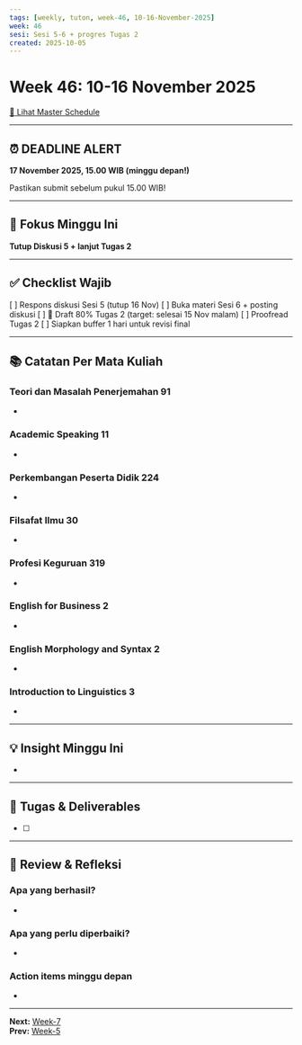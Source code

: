 ```yaml
---
tags: [weekly, tuton, week-46, 10-16-November-2025]
week: 46
sesi: Sesi 5-6 + progres Tugas 2
created: 2025-10-05
---
```


# Week 46: 10-16 November 2025

[📅 Lihat Master Schedule](00_Jadwal/UT%20Tuton%202025%20Ganjil%20-%20Master%20Schedule.md)

---
## ⏰ DEADLINE ALERT

**17 November 2025, 15.00 WIB (minggu depan!)**

Pastikan submit sebelum pukul 15.00 WIB!

---

## 🎯 Fokus Minggu Ini

**Tutup Diskusi 5 + lanjut Tugas 2**

---

## ✅ Checklist Wajib

[ ] Respons diskusi Sesi 5 (tutup 16 Nov)
[ ] Buka materi Sesi 6 + posting diskusi
[ ] 🔴 Draft 80% Tugas 2 (target: selesai 15 Nov malam)
[ ] Proofread Tugas 2
[ ] Siapkan buffer 1 hari untuk revisi final

---

## 📚 Catatan Per Mata Kuliah

### Teori dan Masalah Penerjemahan 91
- 

### Academic Speaking 11
- 

### Perkembangan Peserta Didik 224
- 

### Filsafat Ilmu 30
- 

### Profesi Keguruan 319
- 

### English for Business 2
- 

### English Morphology and Syntax 2
- 

### Introduction to Linguistics 3
- 

---

## 💡 Insight Minggu Ini

- 

---

## 📝 Tugas & Deliverables

- [ ] 

---

## 🔄 Review & Refleksi

### Apa yang berhasil?
- 

### Apa yang perlu diperbaiki?
- 

### Action items minggu depan
- 

---

**Next:** [Week-7](00_Jadwal/Week-7.md)  
**Prev:** [Week-5](00_Jadwal/Week-5.md)
